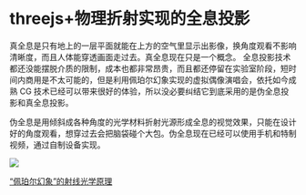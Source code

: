# threejs+物理折射实现的全息投影

真全息是只有地上的一层平面就能在上方的空气里显示出影像，换角度观看不影响清晰度，而且人体能穿透画面走过去。真全息现在只是一个概念。
全息投影技术都还没能摆脱介质的限制，成本也都非常昂贵，而且都还停留在实验室阶段，短时间内商用是不太可能的，但是利用佩珀尔幻象实现的虚拟偶像演唱会，依托如今成熟 CG 技术已经可以带来很好的体验，所以没必要纠结它到底采用的是伪全息投影和真全息投影。

伪全息是用倾斜成各种角度的光学材料折射光源形成全息的视觉效果，只能在设计好的角度观看，想穿过去会把脑袋碰个大包。伪全息现在已经可以使用手机和特制视频，通过自制设备实现。

![](https://gitee.com/wangrongding/image-house/raw/master/images/202202181001858.png)

[“佩珀尔幻象”的射线光学原理](https://zhuanlan.zhihu.com/p/22706827)
